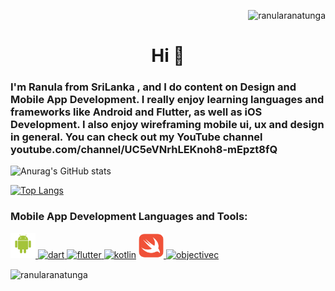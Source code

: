 <p align="right"> <img src="https://komarev.com/ghpvc/?username=ranularanatunga&label=Profile%20views&color=0e75b6&style=flat" alt="ranularanatunga" /> </p>
<h1 align="center">Hi 👋</h1>

<h3 align="left">I'm Ranula from SriLanka , and I do content on Design and Mobile App Development. I really enjoy learning languages and frameworks like Android and Flutter, as well as iOS Development. I also enjoy wireframing mobile ui, ux and design in general. You can check out my YouTube channel youtube.com/channel/UC5eVNrhLEKnoh8-mEpzt8fQ</h3>

![Anurag's GitHub stats](https://github-readme-stats.vercel.app/api?username=RanulaRanatunga&show_icons=true&theme=nightowl)

[![Top Langs](https://github-readme-stats.vercel.app/api/top-langs/?username=RanulaRanatunga)](https://github.com/anuraghazra/github-readme-stats)

<h3 align="left"> Mobile App Development Languages and Tools:</h3>
<p align="left"> <a href="https://developer.android.com" target="_blank"> <img src="https://raw.githubusercontent.com/devicons/devicon/master/icons/android/android-original-wordmark.svg" alt="android" width="40" height="40"/> </a> 
  <a href="https://dart.dev" target="_blank"> <img src="https://www.vectorlogo.zone/logos/dartlang/dartlang-icon.svg" alt="dart" width="40" height="40"/> </a> 
  <a href="https://flutter.dev" target="_blank"> <img src="https://www.vectorlogo.zone/logos/flutterio/flutterio-icon.svg" alt="flutter" width="40" height="40"/> </a> 
  <a href="https://kotlinlang.org" target="_blank"> <img src="https://www.vectorlogo.zone/logos/kotlinlang/kotlinlang-icon.svg" alt="kotlin" width="40" height="40"/></a>
  <a href="https://developer.apple.com/swift/" target="_blank"> <img src="https://raw.githubusercontent.com/devicons/devicon/master/icons/swift/swift-original.svg" alt="swift" width="40" height="40"/> </a> 
  <a href="https://developer.apple.com/library/archive/documentation/Cocoa/Conceptual/ProgrammingWithObjectiveC/Introduction/Introduction.html" target="_blank"> <img src="https://www.vectorlogo.zone/logos/apple_objectivec/apple_objectivec-icon.svg" alt="objectivec" width="40" height="40"/> </a> 
</p>



<p><img align="center" src="https://github-readme-stats.vercel.app/api/top-langs?username=ranularanatunga&show_icons=true&locale=en&layout=compact" alt="ranularanatunga" /></p>


